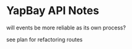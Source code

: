 # YapBay API Notes

will events be more reliable as its own process?

see plan for refactoring routes
